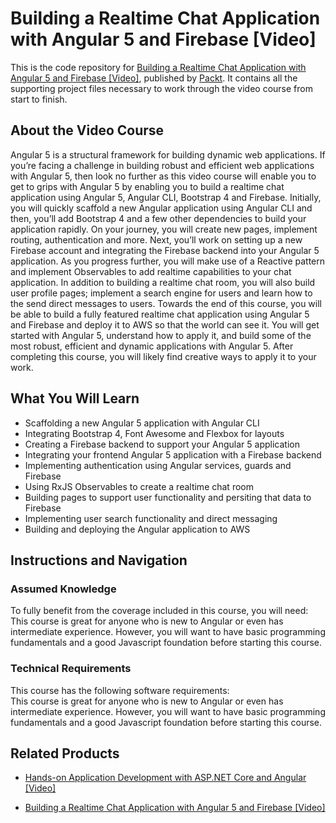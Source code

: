 # Building a Realtime Chat Application with Angular 5 and Firebase [Video]
This is the code repository for [Building a Realtime Chat Application with Angular 5 and Firebase [Video]](https://www.packtpub.com/application-development/building-realtime-chat-application-angular-and-firebase-video?utm_source=github&utm_medium=repository&utm_campaign=9781788834483), published by [Packt](https://www.packtpub.com/?utm_source=github). It contains all the supporting project files necessary to work through the video course from start to finish.
## About the Video Course
Angular 5 is a structural framework for building dynamic web applications. If you’re facing a challenge in building robust and efficient web applications with Angular 5, then look no further as this video course will enable you to get to grips with Angular 5 by enabling you to build a realtime chat application using Angular 5, Angular CLI, Bootstrap 4 and Firebase. Initially, you will quickly scaffold a new Angular application using Angular CLI and then, you’ll add Bootstrap 4 and a few other dependencies to build your application rapidly. On your journey, you will create new pages, implement routing, authentication and more. Next, you’ll work on setting up a new Firebase account and integrating the Firebase backend into your Angular 5 application.
As you progress further, you will make use of a Reactive pattern and implement Observables to add realtime capabilities to your chat application. In addition to building a realtime chat room, you will also build user profile pages; implement a search engine for users and learn how to the send direct messages to users. Towards the end of this course, you will be able to build a fully featured realtime chat application using Angular 5 and Firebase and deploy it to AWS so that the world can see it. You will get started with Angular 5, understand how to apply it, and build some of the most robust, efficient and dynamic applications with Angular 5. After completing this course, you will likely find creative ways to apply it to your work.

<H2>What You Will Learn</H2>
<DIV class=book-info-will-learn-text>
<UL>
<LI>Scaffolding a new Angular 5 application with Angular CLI 
<LI>Integrating Bootstrap 4, Font Awesome and Flexbox for layouts 
<LI>Creating a Firebase backend to support your Angular 5 application 
<LI>Integrating your frontend Angular 5 application with a Firebase backend 
<LI>Implementing authentication using Angular services, guards and Firebase 
<LI>Using RxJS Observables to create a realtime chat room 
<LI>Building pages to support user functionality and persiting that data to Firebase 
<LI>Implementing user search functionality and direct messaging 
<LI>Building and deploying the Angular application to AWS </LI></UL></DIV>

## Instructions and Navigation
### Assumed Knowledge
To fully benefit from the coverage included in this course, you will need:<br/>
This course is great for anyone who is new to Angular or even has intermediate experience. However, you will want to have basic programming fundamentals and a good Javascript foundation before starting this course.
### Technical Requirements
This course has the following software requirements:<br/>
This course is great for anyone who is new to Angular or even has intermediate experience. However, you will want to have basic programming fundamentals and a good Javascript foundation before starting this course.

## Related Products
* [Hands-on Application Development with ASP.NET Core and Angular [Video]](https://www.packtpub.com/application-development/building-realtime-chat-application-angular-and-firebase-video?utm_source=github&utm_medium=repository&utm_campaign=9781788834483)

* [Building a Realtime Chat Application with Angular 5 and Firebase [Video]](https://www.packtpub.com/application-development/building-realtime-chat-application-angular-and-firebase-video?utm_source=github&utm_medium=repository&utm_campaign=9781788834483)
